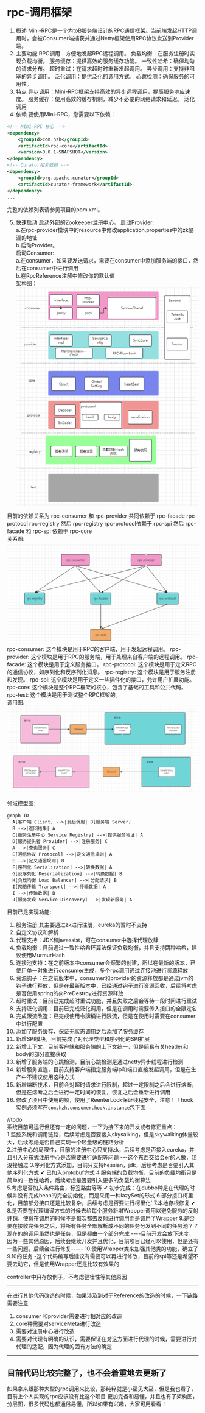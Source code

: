# rpc-调用框架
1. 概述
   Mini-RPC是一个为toB服务端设计的RPC通信框架。当前端发起HTTP调用时，会被Consumer端捕获并通过Netty框架使用RPC协议发送到Provider端。
2. 主要功能
   RPC调用：方便地发起RPC远程调用。
   负载均衡：在服务注册时实现负载均衡。
   服务缓存：提供高效的服务缓存功能。
   一致性哈希：确保均匀的请求分布。
   超时重试：在请求超时时重新发起调用。
   异步调用：支持非阻塞的异步调用。
   泛化调用：提供泛化的调用方式。
   心跳检测：确保服务的可用性。
3. 特点
   异步调用：Mini-RPC框架支持高效的异步远程调用，提高服务响应速度。
   服务缓存：使用高效的缓存机制，减少不必要的网络请求和延迟。
   泛化调用
4. 依赖
   要使用Mini-RPC，您需要以下依赖：
~~~xml
<!-- Mini-RPC 核心 -->
<dependency>
    <groupId>com.hzh</groupId>
    <artifactId>rpc-core</artifactId>
    <version>0.0.1-SNAPSHOT</version>
</dependency>
<!-- Curator相关依赖 -->
<dependency>
    <groupId>org.apache.curator</groupId>
    <artifactId>curator-framework</artifactId>
</dependency>
...
~~~
完整的依赖列表请参见项目的pom.xml。

5. 快速启动
   启动外部的Zookeeper注册中心。
   启动Provider:  
        a.在rpc-provider模块中的resource中修改application.properties中的zk暴漏的地址  
        b.启动Provider。  
   启动Consumer:  
        a.在consumer，如果要发送请求，需要在consumer中添加服务端的接口，然后在consumer中进行调用  
        b.在RpcReference注解中修改你的默认值  
架构图：  
  ![img_1.png](img_1.png) 

目前的依赖关系为
rpc-consumer 和 rpc-provider 共同依赖于
rpc-facade rpc-protocol rpc-registry
然后 rpc-registry rpc-protocol依赖于 rpc-spi
然后 rpc-facade 和 rpc-spi 依赖于 rpc-core  
关系图:  
  ![img_2.png](img_2.png)  
rpc-consumer: 这个模块是用于RPC的客户端，用于发起远程调用。
rpc-provider: 这个模块是用于RPC的服务端，用于处理来自客户端的远程调用。
rpc-facade: 这个模块是用于定义服务接口。
rpc-protocol: 这个模块是用于定义RPC的通信协议，如序列化和反序列化消息。
rpc-registry: 这个模块是用于服务注册和发现。
rpc-spi: 这个模块是用于定义一些插件化的接口，允许用户扩展功能。
rpc-core: 这个模块是整个RPC框架的核心，包含了基础的工具和公共代码。
rpc-test: 这个模块是用于测试整个RPC框架的。  
调用图:  
![img_3.png](img_3.png)  

领域模型图:
~~~mermaid
graph TD
  A[客户端 Client] -->|发起调用| B[服务端 Server]
  B -->|返回结果| A
  C[服务注册中心 Service Registry] -->|提供服务地址| A
  D[服务提供者 Provider] -->|注册服务| C
  A -->|查询服务| C
  E[通信协议 Protocol] -->|定义通信规则| A
  E -->|定义通信规则| B
  F[序列化 Serialization] -->|转换数据| A
  G[反序列化 Deserialization] -->|转换数据| B
  H[负载均衡 Load Balancer] -->|分配请求| B
  I[网络传输 Transport] -->|传输数据| A
  I -->|传输数据| B
  J[服务发现 Service Discovery] -->|发现新服务| A
~~~


目前已是实现功能:
1. 服务注册,其主要通过zk进行注册，eureka的暂时不支持
2. 自定义协议和解析
3. 代理支持：JDK和javassist，可在consumer中选择代理放肆
4. 负载均衡：目前通过一致性哈希环算法保证负载均衡，并且支持两种哈希，建议使用MurmurHash
5. 连接池支持：在之前版本中consumer会频繁的创建，所以在最新的版本，已使用单一对象进行consumer生成，多个rpc调用通过连接池进行资源释放
6. 资源钩子：在之前版本中，consumer和provider的资源释放都是通过jvm的钩子进行释放，但是在最新版本中，已经通过钩子进行资源回收，后续将考虑是否使用spring的@PreDestroy进行资源释放
7. 超时重试：目前已完成超时重试功能，并且失败之后会等待一段时间进行重试
8. 支持泛化调用：目前已完成泛化调用，但是在调用时需要传入接口的全限定名
9. 完成限流改造：已完成使用令牌桶进行限流，但是在使用时需要在consumer中进行配置
10. 添加了服务缓存，保证无状态调用之后添加了服务缓存
11. 新增SPI模块，目前完成了对代理类型和序列化的SPI扩展
12. 新增上下文，目前客户端和服务端的上下文统一，但是简易有关header和body的部分直接获取
13. 新增了服务端的心跳检测，目前心跳检测是通过netty异步线程进行检测
14. 新增服务直连，目前支持客户端指定服务端ip和端口直接发起调用，但是在生产中不建议使用这种方式
15. 新增熔断技术，目前会对超时请求进行限制，超过一定限制之后会进行熔断，但是在熔断之后会进行一定时间的恢复，恢复之后会重新进行调用
16. 修改了项目中使用的锁，使用了ReenterLock保证线程安全，注意！！hook实例必须写在`com.hzh.consumer.hook.instance`包下面
  
//todo   
系统目前可运行但还有一定的问题，一下为接下来的开发或者修正重点：  
1.监控系统和调用链路，后续考虑是否要接入skysalking，但是skywalking体量较大，后续考虑是否自己实现一个轻量级的链路分析  
2.注册中心的局限性，目前的注册中心只支持zk，后续考虑是否接入eureka，并且引入分布式注册中心是否需要进行适配等问题    ---这个东西交给会er的人做，我没接触过
3.序列化方式添加，目前只支持hessian，jdk，后续考虑是否要引入其他序列化方式 ✔ 已加入protobuf方式
4.服务端的负载均衡，目前的负载均衡只是简单的一致性哈希，后续考虑是否要引入更多的负载均衡算法  
5.考虑是否加入条件路由，标签路由等等 ✔ 初步完成：在dubbo种是在代理的时候并没有完成bean的完全初始化，而是采用一种lazySet的形式
6.部分接口柯里化，目前部分接口还是比较复杂，后续考虑是否要进行柯里化'
7.本地存根修复 ✔
8.是否要在代理编译方式的时候去给每个服务新增Wrapper调用以避免服务的反射开销，使得在调用的时候不是每次都去反射进行调用而是调用了Wrapper
9.是否要在接收完任务之后，将所有任务全部解析成不同的任务分发到不同的任务池？？现在的的调用虽然也是任务，但是都由一个部分完成
----目前开发会放下速度，因为一些其他原因，后续会继续开发并且优化，目前项目已经可以使用，但是还有一些问题，后续会进行修复-----
10.使用Wrapper类来加强其他类的功能，确立了9.10的任务
    -这个代码编写后建议有需要可以再进行修改，目前的spi等还是希望不要去动它，但是使用Wrapper还是比较有效果的


controller中只存放例子，不考虑健壮性等其他原因  

----  
在进行其他代码改造的时候，如果涉及到对于Reference的改造的时候，一下链路需要注意
1. consumer 和provider需要进行相对应的改造
2. core种需要对serviceMeta进行改造
3. 需要对注册中心进行改造
4. 需要对代理有明确的认识，需要保证在对这方面进行代理的时候，需要进行对代理的适配，因为代理的固有方法的确定

-----------  
## 目前代码比较完整了，也不会着重地去更新了  
如果拿来跟那种大型的rpc调用来比较，那纯粹就是小巫见大巫，但是我也看了，目前上个人实现的rpc应该没有比这个项目
更加完备和易懂，并且也有了架构图，分层图，很多代码也都通俗易懂，所以如果有兴趣，大家可用看看！